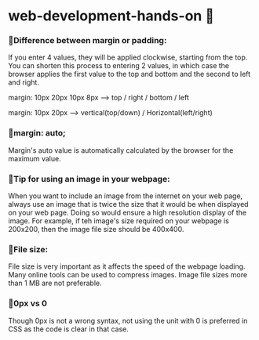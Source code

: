 # web-development-hands-on :beginner:


### :pushpin:Difference between margin or padding:
If you enter 4 values, they will be applied clockwise, starting from the top. You can shorten this process to entering 2 values, in which case the browser applies the first value to the top and bottom and the second to left and right.

margin: 10px 20px 10px 8px --> top / right / bottom / left

margin: 10px 20px --> vertical(top/down) / Horizontal(left/right)


### :pushpin:margin: auto;
Margin's auto value is automatically calculated by the browser for the maximum value.

### :pushpin:Tip for using an image in your webpage:
When you want to include an image from the internet on your web page, always use an image that is twice the size that it would be when displayed on your web page. Doing so would ensure a high resolution display of the image. For example, if teh image's size required on your webpage is 200x200, then the image file size should be 400x400.

### :pushpin:File size:
File size is very important as it affects the speed of the webpage loading. Many online tools can be used to compress images. Image file sizes more than 1 MB are not preferable.

### :pushpin:0px vs 0
Though 0px is not a wrong syntax, not using the unit with 0 is preferred in CSS as the code is clear in that case.
